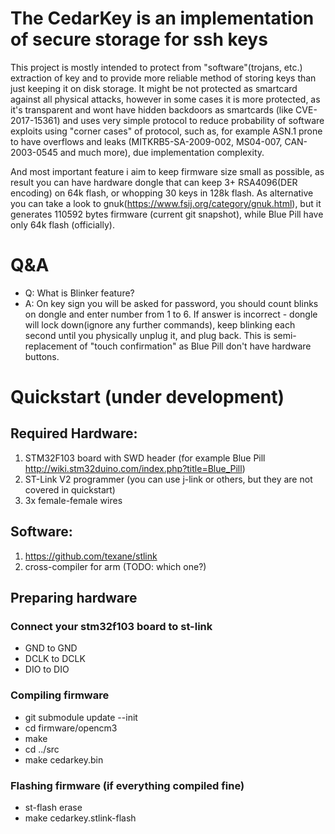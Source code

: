 # The CedarKey is an implementation of secure storage for ssh keys

This project is mostly intended to protect from "software"(trojans, etc.) extraction of key and to provide more reliable method of storing keys than just keeping it on disk storage. It might be not protected as smartcard against all physical attacks, however in some cases it is more protected, as it's transparent and wont have hidden backdoors as smartcards (like CVE-2017-15361) and uses very simple protocol to reduce probability of software exploits using "corner cases" of protocol, such as, for example ASN.1 prone to have overflows and leaks (MITKRB5-SA-2009-002, MS04-007, CAN-2003-0545 and much more), due implementation complexity.

And most important feature i aim to keep firmware size small as possible, as result you can have hardware dongle that can keep 3+ RSA4096(DER encoding) on 64k flash, or whopping 30 keys in 128k flash. As alternative you can take a look to gnuk(https://www.fsij.org/category/gnuk.html), but it generates 110592 bytes firmware (current git snapshot), while Blue Pill have only 64k flash (officially).

# Q&A
* Q: What is Blinker feature?
* A: On key sign you will be asked for password, you should count blinks on dongle and enter number from 1 to 6. If answer is incorrect - dongle will lock down(ignore any further commands), keep blinking each second until you physically unplug it, and plug back. This is semi-replacement of "touch confirmation" as Blue Pill don't have hardware buttons.

# Quickstart (under development)
## Required Hardware:
1. STM32F103 board with SWD header (for example Blue Pill http://wiki.stm32duino.com/index.php?title=Blue_Pill)
2. ST-Link V2 programmer (you can use j-link or others, but they are not covered in quickstart)
3. 3x female-female wires
## Software:
1. https://github.com/texane/stlink
2. cross-compiler for arm (TODO: which one?)

## Preparing hardware
### Connect your stm32f103 board to st-link
* GND to GND
* DCLK to DCLK
* DIO to DIO

### Compiling firmware
* git submodule update --init
* cd firmware/opencm3
* make
* cd ../src
* make cedarkey.bin

### Flashing firmware (if everything compiled fine)
* st-flash erase
* make cedarkey.stlink-flash
